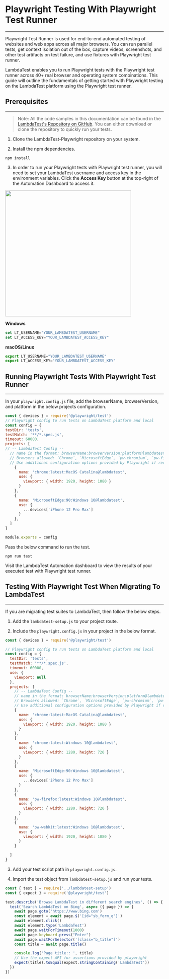 # Playwright Testing With Playwright Test Runner
* * *

Playwright Test Runner is used for end-to-end automated testing of websites and web apps across all major browsers. You can run parallel tests, get context isolation out of the box, capture videos, screenshots, and other test artifacts on test failure, and use fixtures with Playwright test runner.

LambdaTest enables you to run Playwright tests with the Playwright test runner across 40+ real browser and operating system combinations. This guide will outline the fundamentals of getting started with Playwright testing on the LambdaTest platform using the Playwright test runner.

## Prerequisites
***

>Note: All the code samples in this documentation can be found in the [LambdaTest's Repository on GitHub](https://github.com/LambdaTest/playwright-sample/). You can either download or clone the repository to quickly run your tests.

1. Clone the LambdaTest-Playwright repository on your system.

2. Install the npm dependencies.

```
npm install
```

3. In order to run your Playwright tests with Playwright test runner, you will need to set your LambdaTest username and access key in the environment variables. Click the **Access Key** button at the top-right of the Automation Dashboard to access it.

<img height="400" src="https://user-images.githubusercontent.com/70570645/170220219-2b8f209e-07bb-416a-ab66-9ee1c35b1e90.png"/>


**Windows**

```js
set LT_USERNAME="YOUR_LAMBDATEST_USERNAME"
set LT_ACCESS_KEY="YOUR_LAMBDATEST_ACCESS_KEY"
```

**macOS/Linux**

```js
export LT_USERNAME="YOUR_LAMBDATEST_USERNAME"
export LT_ACCESS_KEY="YOUR_LAMBDATEST_ACCESS_KEY"
```

## Running Playwright Tests With Playwright Test Runner
*** 

In your `playwright.config.js` file, add the browserName, browserVersion, and platform in the below projects configuration.

```js
const { devices } = require('@playwright/test')
// Playwright config to run tests on LambdaTest platform and local
const config = {
testDir: 'tests',
testMatch: '**/*.spec.js',
timeout: 60000,
projects: [
// -- LambdaTest Config --
  // name in the format: browserName:browserVersion:platform@lambdatest
  // Browsers allowed: `Chrome`, `MicrosoftEdge`, `pw-chromium`, `pw-firefox` and `pw-webkit`
  // Use additional configuration options provided by Playwright if required: https://playwright.dev/docs/api/class-testconfig
    {
      name: 'chrome:latest:MacOS Catalina@lambdatest',
      use: {
        viewport: { width: 1920, height: 1080 }
      }
    },
    {
      name: 'MicrosoftEdge:90:Windows 10@lambdatest',
      use: {
        ...devices['iPhone 12 Pro Max']
      }
    },
  ]
}

module.exports = config
```
Pass the below command to run the test.

```
npm run test
```

Visit the LambdaTest Automation dashboard to view the results of your executed test with Playwright test runner.

## Testing With Playwright Test When Migrating To LambdaTest
***

If you are migrating test suites to LambdaTest, then follow the below steps.


1. Add the `lambdatest-setup.js` to your project route.

2. Include the `playwright.config.js` in your project in the below format.

```js
const { devices } = require('@playwright/test')

// Playwright config to run tests on LambdaTest platform and local
const config = {
  testDir: 'tests',
  testMatch: '**/*.spec.js',
  timeout: 60000,
  use: {
    viewport: null
  },
  projects: [
    // -- LambdaTest Config --
    // name in the format: browserName:browserVersion:platform@lambdatest
    // Browsers allowed: `Chrome`, `MicrosoftEdge`, `pw-chromium`, `pw-firefox` and `pw-webkit`
    // Use additional configuration options provided by Playwright if required: https://playwright.dev/docs/api/class-testconfig
    {
      name: 'chrome:latest:MacOS Catalina@lambdatest',
      use: {
        viewport: { width: 1920, height: 1080 }
      }
    },
    {
      name: 'chrome:latest:Windows 10@lambdatest',
      use: {
        viewport: { width: 1280, height: 720 }
      }
    },
    {
      name: 'MicrosoftEdge:90:Windows 10@lambdatest',
      use: {
        ...devices['iPhone 12 Pro Max']
      }
    },
    {
      name: 'pw-firefox:latest:Windows 10@lambdatest',
      use: {
        viewport: { width: 1280, height: 720 }
      }
    },
    {
      name: 'pw-webkit:latest:Windows 10@lambdatest',
      use: {
        viewport: { width: 1920, height: 1080 }
      }
    }

  ]
}

```

3. Add your test script path in `playwright.config.js`.

4. Import the test object from `lambdatest-setup.js` and run your tests.

```js
const { test } = require('../lambdatest-setup')
const { expect } = require('@playwright/test')

test.describe('Browse LambdaTest in different search engines', () => {
  test('Search LambdaTest on Bing', async ({ page }) => {
    await page.goto('https://www.bing.com')
    const element = await page.$('[id="sb_form_q"]')
    await element.click()
    await element.type('LambdaTest')
    await page.waitForTimeout(1000)
    await page.keyboard.press("Enter")
    await page.waitForSelector('[class="b_title"]')
    const title = await page.title()

    console.log('Page title:: ', title)
    // Use the expect API for assertions provided by playwright
    expect(title).toEqual(expect.stringContaining('LambdaTest'))
  })
})
```

